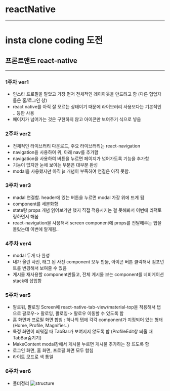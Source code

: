 # reactNative

---

# insta clone coding 도전

## 프론트앤드 react-native

---

### 1주차 ver1

- 인스타 프로필을 맡았고 가장 먼저 전체적인 레이아웃을 만드려고 함 (다른 협업자들은 홈/로그인 창)
- react native를 아직 잘 모르는 상태이기 때문에 라이브러리 사용보다는 기본적인 <View> <Text>.. 등만 사용
- 페이지가 넘어가는 것은 구현하지 않고 아이콘만 보여주기 식으로 넣음

### 2주차 ver2

- 전체적인 라이브러리 다운로드, 주요 라이브러리는 react-navigation
- navigation을 사용하여 위, 아래 nav를 추가함
- navigation을 사용하여 버튼을 누르면 페이지가 넘어가도록 기능을 추가함
- 기능이 없지만 눈에 보이는 부분은 대부분 완성
- modal을 사용했지만 아직 js 개념이 부족하여 연결은 아직 못함.

### 3주차 ver3

- madal 연결함. header에 있는 버튼을 누르면 modal 가장 위에 뜨게 됨
- component를 세분화함
- state랑 props 개념 읽어보기만 했지 직접 적용시키는 걸 못해봐서 이번에 리팩토링하면서 해봄
- react-navigation을 사용해서 screen component에 props를 전달해주는 법을 몰랐는데 이번에 알게됨..


### 4주차 ver4
- modal 두개 다 완성
- 내가 올린 사진, 태그 된 사진 component 모두 만듦, 아이콘 버튼 클릭해서 컴포넌트를 변경해서 보여줄 수 있음 
- 게시물 재사용할 component만들고, 전체 게시물 보는 component를 네비게이션 stack에 삽입함 

### 5주차 ver5
- 팔로워, 팔로잉 Screen에 react-native-tab-view/material-top을 적용해서 탭으로 팔로우-> 팔로잉, 팔로잉-> 팔로우 이동할 수 있도록 함 
- 홈 화면과 프로필 화면 합침 : 하나의 탭에 각각 component가 지정되어 있는 형태 (Home, Profile, Magnifier..)
- 특정 화면이 띄워질 때 TabBar가 보여지지 않도록 함 (ProfileEdit창 띄울 때 TabBar숨기기)
- MakeContent modal창에서 게시물 누르면 게시물 추가하는 창 뜨도록 함 
- 로그인 화면, 홈 화면, 프로필 화면 모두 합침 
- 라이트 모드로 색 통일 

### 6주차 ver6
- 폴더정리 
![structure](https://user-images.githubusercontent.com/52737532/110845903-80395380-82ee-11eb-84f5-0c90ef243d0e.png)
